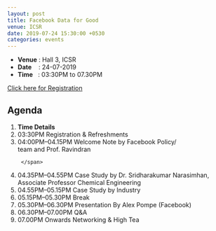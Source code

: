 ```yaml
---
layout: post
title: Facebook Data for Good
venue: ICSR
date: 2019-07-24 15:30:00 +0530
categories: events
---
```

<ul class="mb-5" >
        <li><b>Venue</b> : Hall 3, ICSR</li>
        <li><b>Date</b>&nbsp;&nbsp;&nbsp;  : 24-07-2019</li>
        <li><b>Time</b>&nbsp;&nbsp; : 03:30PM to 07.30PM</li>
        
</ul>
<a href="https://bit.ly/2Sg2E5F">Click here for Registration</a>
<h2 class="post-title text-center"> Agenda </h2>
<ol class="publications container mt-4">
  <li class="row">
    <span class="col-5 text-center"><strong> Time </strong> </span>
    <span class="col-25 text-center"><strong> Details</strong> </span>
  </li>
  <li class="row"> 
     <span class="col-5 text-center">
       03:30PM 
       </span>
       <span class="col-25"> Registration & Refreshments 
     </span>
  </li> <li class="row">
     <span class="col-5 text-center">
      04:00PM–04.15PM
       </span> 
       <span class="col-25">
         Welcome Note by Facebook Policy/<br> team and Prof. Ravindran

     </span>
  </li> <li class="row">
     <span class="col-5 text-center">
       04.35PM–04.55PM
       </span> <span class="col-25">  Case Study by Dr. Sridharakumar Narasimhan,<br> Associate Professor
Chemical Engineering
     </span>
  </li> <li class="row">
     <span class="col-5 text-center">
       04.55PM–05.15PM
       </span> <span class="col-25">
        Case Study by Industry  
     </span>
  </li> <li class="row">
     <span class="col-5 text-center">
       05.15PM–05.30PM
       </span> <span class="col-25">
       Break
     </span>
  </li> <li class="row">
     <span class="col-5 text-center">
       05.30PM–06.30PM
       </span> <span class="col-25">
      Presentation By Alex Pompe (Facebook)
     </span>
  </li>
 <li class="row">
     <span class="col-5 text-center">
       06.30PM–07.00PM
       </span> <span class="col-25">
      Q&A
     </span>
  </li>
<li class="row">
     <span class="col-5 text-center">
       07.00PM Onwards
       </span> <span class="col-25">
      Networking & High Tea
     </span>
  </li>


</ol>
<ul>

